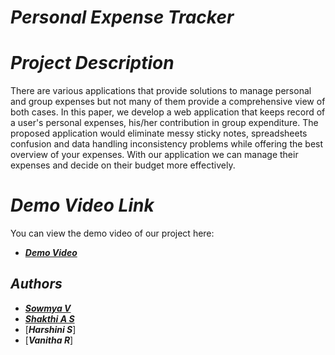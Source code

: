 # _*Personal Expense Tracker*_

# _Project Description_

There are various applications that provide solutions to manage personal and group expenses but not many of them provide a comprehensive view of both cases. In this paper, we develop a web application that keeps record of a user's personal expenses, his/her contribution in group expenditure. The proposed application would eliminate messy sticky notes, spreadsheets confusion and data handling inconsistency problems while offering the best overview of your expenses. With our application we can manage their expenses and decide on their budget more effectively.

# _Demo Video Link_

You can view the demo video of our project here:
- [**_Demo Video_**](https://drive.google.com/drive/folders/1p1BY00_QLu9evyMhng0UgyYd-MGf1sRT?usp=sharing)


## _Authors_

- [**_Sowmya V_**](https://github.com/vsowmyasv)
- [**_Shakthi A S_**](https://github.com/Shakthi2611)
- [**_Harshini S_**]
- [**_Vanitha R_**]

